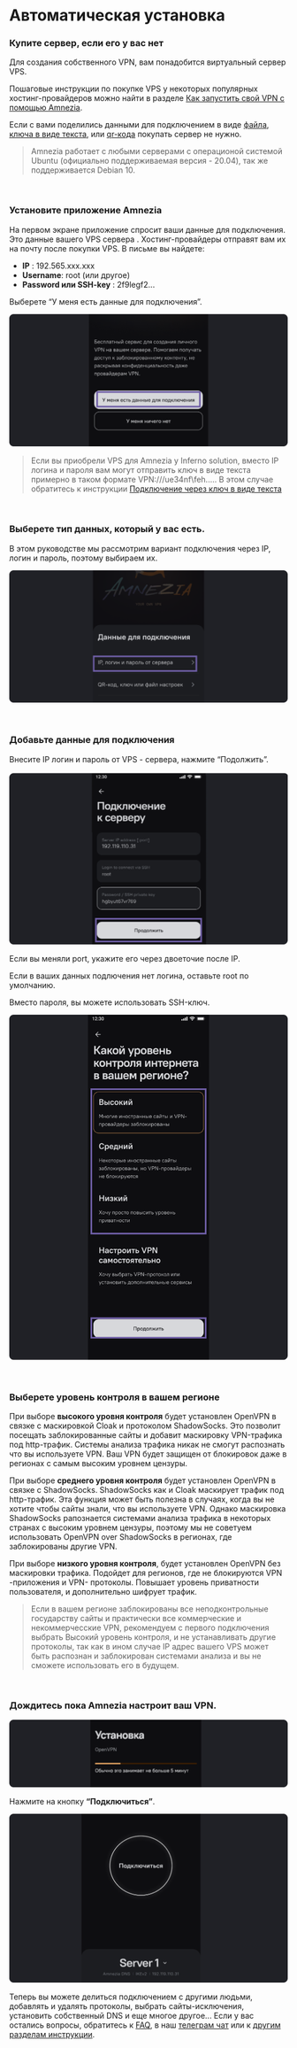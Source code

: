 # Автоматическая установка
### Купите сервер, если его у вас нет

Для создания собственного VPN, вам понадобится виртуальный сервер VPS. 

Пошаговые инструкции по покупке VPS у некоторых популярных хостинг-провайдеров можно найти в разделе [Как запустить свой VPN c помощью Amnezia].

Если с вами поделились данными для подключением в виде [файла], [ключа в виде текста], или [qr-кода] покупать сервер не нужно.

> Amnezia работает с любыми серверами с операционой системой Ubuntu (официально поддерживаемая версия - 20.04), так же поддерживается Debian 10. 


&nbsp;

### Установите приложение Amnezia

На первом экране приложение спросит ваши данные для подключения.  Это данные вашего VPS сервера . Хостинг-провайдеры отправят вам их  на почту после покупки VPS.  В письме вы найдете: 

- **IP** : 192.565.ххx.xxx
- **Username**: root  (или  другое)
- **Password или SSH-key** : 2f9legf2...

Выберете “У меня есть данные для подключения”.


![instruction 1](https://raw.githubusercontent.com/Aftershock669/amnezia-open-docs/master/docs/ru/instructions/01_auto-install/img/ai_ru_1.png)

> Если вы приобрели VPS для Amnezia у  Inferno solution, вместо IP логина и пароля вам могут отправить  ключ в виде текста примерно в таком формате VPN:///ue34nf\feh.....
>В этом случае  обратитесь к инструкции  [Подключение через ключ в виде текста] 


&nbsp;

### Выберете тип данных, который у вас есть.

В этом руководстве мы рассмотрим вариант подключения через IP, логин и пароль, поэтому выбираем их. 


![instruction2](https://raw.githubusercontent.com/Aftershock669/amnezia-open-docs/master/docs/ru/instructions/01_auto-install/img/ai_ru_2.png)

&nbsp;

### Добавьте данные для подключения

Внесите IP логин и пароль от VPS - сервера, нажмите  “Подолжить”.

![instruction2](https://raw.githubusercontent.com/Aftershock669/amnezia-open-docs/master/docs/ru/instructions/01_auto-install/img/ai_ru_3.png)


Если вы меняли port, укажите его через двоеточие после IP.

Если в ваших данных подлючения нет  логина, оставьте root по умолчанию. 

Вместо пароля, вы можете использовать  SSH-ключ.



![instruction3](https://raw.githubusercontent.com/Aftershock669/amnezia-open-docs/master/docs/ru/instructions/01_auto-install/img/ai_ru_4.png)

&nbsp;

### Выберете уровень контроля в вашем регионе

При выборе **высокого уровня контроля** будет установлен OpenVPN  в связке с маскировкой Cloak и протоколом ShadowSocks.  Это  позволит посещать заблокированные сайты  и добавит маскировку VPN-трафика под http-трафик. Системы анализа  трафика никак не смогут распознать что вы используете VPN.  Ваш VPN будет защищен от блокировок  даже в регионах с самым высоким уровнем цензуры. 

При выборе **среднего уровня контроля** будет установлен OpenVPN в связке с ShadowSocks. ShadowSocks как и Cloak маскирует трафик под http-трафик. Эта функция может быть полезна в случаях,  когда вы не хотите чтобы сайты  знали, что вы используете VPN.  Однако  маскировка ShadowSocks рапознается системами анализа трафика в некоторых странах с высоким уровнем цензуры, поэтому мы не советуем использовать OpenVPN over ShadowSocks в регионах, где заблокированы другие VPN. 

При выборе **низкого уровня контроля**, будет установлен  OpenVPN  без маскировки трафика. Подойдет для регионов, где не блокируются VPN -приложения  и VPN- протоколы. Повышает уровень приватности пользователя, и дополнительно шифрует трафик. 


>  Если в вашем регионе заблокированы все неподконтрольные государству сайты и практически все коммерческие и некоммерчесские VPN, рекомендуем с первого подключения выбрать Высокий уровень контроля, и не устанавливать другие протоколы, так как в ином случае IP адрес вашего VPS может быть распознан и заблокирован системами анализа и вы не сможете использовать его в будущем.  

&nbsp;

### Дождитесь пока Amnezia настроит ваш VPN.

![instruction5](https://raw.githubusercontent.com/Aftershock669/amnezia-open-docs/master/docs/ru/instructions/01_auto-install/img/ai_ru_5.png)

Нажмите на кнопку **“Подключиться”**.

![instruction6](https://raw.githubusercontent.com/Aftershock669/amnezia-open-docs/master/docs/ru/instructions/01_auto-install/img/ai_ru_6.png)

Теперь вы можете делиться подключением с другими людьми, добавлять и удалять  протоколы, выбрать сайты-исключения,  установить  собственный DNS и еще многое другое... 
Если у вас остались вопросы, обратитесь к [FAQ], в наш [телеграм чат] или к [другим разделам инструкции].

[Как запустить свой VPN c помощью Amnezia]: ../instructions/0_starter-guide
[файла]: ../instructions/04_file-connection
[QR-кода]: ../instructions/05_qr-code_connection
[ключа в виде текста]: ../instructions/03_text-key-connection
[FAQ]: ../faq
[телеграм чат]: https://t.me/amnezia_vpn
[другим разделам инструкции]: ../instructions
[Подключение через ключ в виде текста]: ../instructions/03_text-key-connection